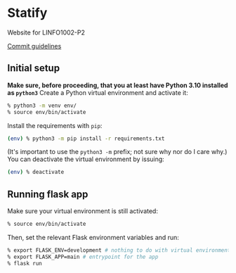 # Statify
Website for LINFO1002-P2

[Commit guidelines](https://github.com/obsproject/obs-studio/blob/master/CONTRIBUTING.rst#commit-guidelines)

## Initial setup

**Make sure, before proceeding, that you at least have Python 3.10 installed as `python3`**
Create a Python virtual environment and activate it:

```sh
% python3 -m venv env/
% source env/bin/activate
```

Install the requirements with `pip`:

```sh
(env) % python3 -m pip install -r requirements.txt
```

(It's important to use the `python3 -m` prefix; not sure why nor do I care why.)
You can deactivate the virtual environment by issuing:

```sh
(env) % deactivate
```

## Running flask app

Make sure your virtual environment is still activated:

```sh
% source env/bin/activate
```

Then, set the relevant Flask environment variables and run:

```sh
% export FLASK_ENV=development # nothing to do with virtual environments
% export FLASK_APP=main # entrypoint for the app
% flask run
```
